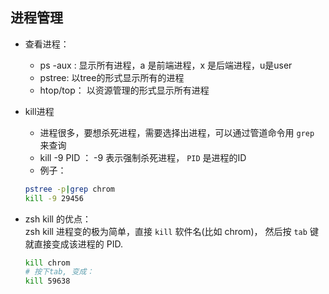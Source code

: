 ## 进程管理

- 查看进程：
    - ps -aux : 显示所有进程，a 是前端进程，x 是后端进程，u是user
    - pstree: 以tree的形式显示所有的进程
    - htop/top： 以资源管理的形式显示所有进程

- kill进程
    - 进程很多，要想杀死进程，需要选择出进程，可以通过管道命令用 `grep` 来查询
    - kill -9 PID ： -9 表示强制杀死进程， `PID` 是进程的ID
    - 例子：
   ```sh
   pstree -p|grep chrom
   kill -9 29456  
   ``` 
- zsh kill 的优点：  
zsh kill 进程变的极为简单，直接 `kill` 软件名(比如 chrom)， 然后按 `tab` 键就直接变成该进程的 PID.

    ```sh
    kill chrom
    # 按下tab, 变成：
    kill 59638
    ```
